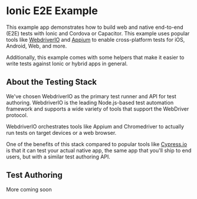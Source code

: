# Ionic E2E Example

This example app demonstrates how to build web and native end-to-end (E2E) tests with Ionic and Cordova or Capacitor. This example uses popular tools like [WebdriverIO](https://webdriver.io) and [Appium](https://appium.io) to enable cross-platform tests for iOS, Android, Web, and more.

Additionally, this example comes with some helpers that make it easier to write tests against Ionic or hybrid apps in general.

## About the Testing Stack

We've chosen WebdriverIO as the primary test runner and API for test authoring. WebdriverIO is the leading Node.js-based test automation framework and supports a wide variety of tools that support the WebDriver protocol.

WebdriverIO orchestrates tools like Appium and Chromedriver to actually run tests on target devices or a web browser.

One of the benefits of this stack compared to popular tools like [Cypress.io](https://cypress.io) is that it can test your actual native app, the same app that you'll ship to end users, but with a similar test authoring API.

## Test Authoring

More coming soon
